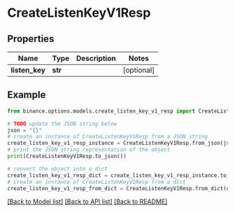# CreateListenKeyV1Resp


## Properties

Name | Type | Description | Notes
------------ | ------------- | ------------- | -------------
**listen_key** | **str** |  | [optional] 

## Example

```python
from binance.options.models.create_listen_key_v1_resp import CreateListenKeyV1Resp

# TODO update the JSON string below
json = "{}"
# create an instance of CreateListenKeyV1Resp from a JSON string
create_listen_key_v1_resp_instance = CreateListenKeyV1Resp.from_json(json)
# print the JSON string representation of the object
print(CreateListenKeyV1Resp.to_json())

# convert the object into a dict
create_listen_key_v1_resp_dict = create_listen_key_v1_resp_instance.to_dict()
# create an instance of CreateListenKeyV1Resp from a dict
create_listen_key_v1_resp_from_dict = CreateListenKeyV1Resp.from_dict(create_listen_key_v1_resp_dict)
```
[[Back to Model list]](../README.md#documentation-for-models) [[Back to API list]](../README.md#documentation-for-api-endpoints) [[Back to README]](../README.md)


